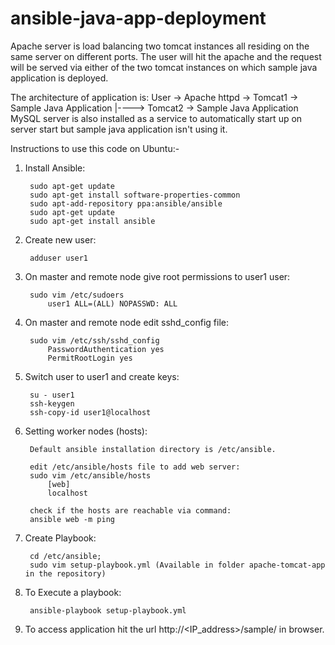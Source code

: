 # ansible-java-app-deployment

Apache server is load balancing two tomcat instances all residing on the same server on different ports. 
The user will hit the apache and the request will be served via either of the two tomcat instances on which sample java application is deployed.

The architecture of application is:
User -> Apache httpd -> Tomcat1 -> Sample Java Application
                 |----> Tomcat2 -> Sample Java Application
MySQL server is also installed as a service to automatically start up on server start but sample java application isn't using it.

Instructions to use this code on Ubuntu:-

1. Install Ansible:
	
		sudo apt-get update
		sudo apt-get install software-properties-common
		sudo apt-add-repository ppa:ansible/ansible
		sudo apt-get update
		sudo apt-get install ansible
		
2. Create new user:

		adduser user1

3. On master and remote node give root permissions to user1 user:
	
		sudo vim /etc/sudoers
			user1 ALL=(ALL) NOPASSWD: ALL	
			
4. On master and remote node edit sshd_config file:
	
		sudo vim /etc/ssh/sshd_config
			PasswordAuthentication yes
			PermitRootLogin yes			
	
5. Switch user to user1 and create keys:
	
		su - user1
		ssh-keygen
		ssh-copy-id user1@localhost	
			
6. Setting worker nodes (hosts):
	
		Default ansible installation directory is /etc/ansible.	

		edit /etc/ansible/hosts file to add web server:
		sudo vim /etc/ansible/hosts
			[web]
			localhost
			
		check if the hosts are reachable via command:
		ansible web -m ping
			
7. Create Playbook:

		cd /etc/ansible;
    	sudo vim setup-playbook.yml (Available in folder apache-tomcat-app in the repository)

8. To Execute a playbook:

		ansible-playbook setup-playbook.yml
	
9. To access application hit the url http://<IP_address>/sample/ in browser.

		
			
		
	
